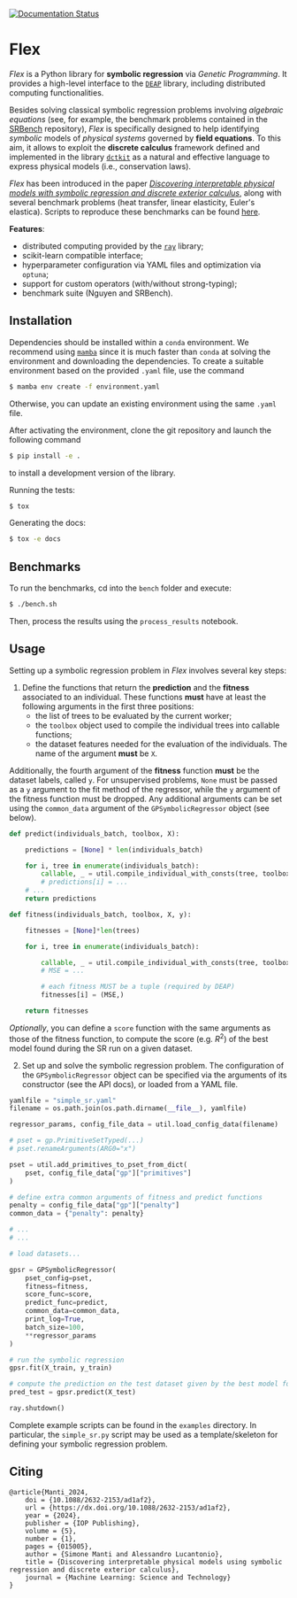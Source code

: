 [![Documentation Status](https://readthedocs.org/projects/alpine/badge/?version=latest)](https://alpine.readthedocs.io/en/latest/?badge=latest)

# Flex

_Flex_ is a Python library for **symbolic regression** via _Genetic Programming_.
It provides a high-level interface to the [`DEAP`](https://github.com/cpml-au/deap)
library, including distributed computing functionalities.

Besides solving classical symbolic regression problems involving _algebraic equations_
(see, for example, the benchmark problems contained in the
[SRBench](https://github.com/cavalab/srbench) repository), _Flex_ is specifically
designed to help identifying _symbolic_ models of _physical systems_ governed by **field equations**.
To this aim, it allows to exploit the **discrete calculus** framework defined and implemented in the library
[`dctkit`](https://github.com/cpml-au/dctkit) as a natural and effective language to express physical models
(i.e., conservation laws).

_Flex_ has been introduced in the paper [_Discovering interpretable physical models
with symbolic regression and discrete exterior calculus_](https://iopscience.iop.org/article/10.1088/2632-2153/ad1af2),
along with several benchmark problems (heat transfer, linear elasticity, Euler's
elastica). Scripts to reproduce these benchmarks can be found [here](https://github.com/cpml-au/SR-DEC_Examples).

**Features**:

- distributed computing provided by the [`ray`](https://www.ray.io) library;
- scikit-learn compatible interface;
- hyperparameter configuration via YAML files and optimization via `optuna`;
- support for custom operators (with/without strong-typing);
- benchmark suite (Nguyen and SRBench).

## Installation

Dependencies should be installed within a `conda` environment. We recommend using
[`mamba`](https://github.com/mamba-org/mamba) since it is much faster than `conda` at
solving the environment and downloading the dependencies. To create a suitable
environment based on the provided `.yaml` file, use the command

```bash
$ mamba env create -f environment.yaml
```

Otherwise, you can update an existing environment using the same `.yaml` file.

After activating the environment, clone the git repository and launch the following command

```bash
$ pip install -e .
```

to install a development version of the library.

Running the tests:

```bash
$ tox
```

Generating the docs:

```bash
$ tox -e docs
```

## Benchmarks

To run the benchmarks, cd into the `bench` folder and execute:

```bash
$ ./bench.sh
```

Then, process the results using the `process_results` notebook.

## Usage

Setting up a symbolic regression problem in _Flex_ involves several key steps:

1. Define the functions that return the **prediction** and the **fitness**
   associated to an individual. These functions **must** have at least the following
   arguments in the first three positions:
   - the list of trees to be evaluated by the current worker;
   - the `toolbox` object used to compile the individual trees into callable functions;
   - the dataset features needed for the evaluation of the individuals. The name of the
     argument **must** be `X`.

Additionally, the fourth argument of the **fitness** function **must** be the dataset
labels, called `y`. For unsupervised problems, `None` must be passed as a `y` argument
to the fit method of the regressor, while the `y` argument of the fitness function must
be dropped. Any additional arguments can be set using
the `common_data` argument of the `GPSymbolicRegressor` object (see below).

```python
def predict(individuals_batch, toolbox, X):

    predictions = [None] * len(individuals_batch)

    for i, tree in enumerate(individuals_batch):
        callable, _ = util.compile_individual_with_consts(tree, toolbox)
        # predictions[i] = ...
    # ...
    return predictions

def fitness(individuals_batch, toolbox, X, y):

    fitnesses = [None]*len(trees)

    for i, tree in enumerate(individuals_batch):

        callable, _ = util.compile_individual_with_consts(tree, toolbox)
        # MSE = ...

        # each fitness MUST be a tuple (required by DEAP)
        fitnesses[i] = (MSE,)

    return fitnesses
```

_Optionally_, you can define a `score` function with the same arguments as those of the
fitness function, to compute the score (e.g. $R^2$) of the best model found during the
SR run on a given dataset.

2. Set up and solve the symbolic regression problem. The configuration of the
   `GPSymbolicRegressor` object can be specified via the arguments of its constructor
   (see the API docs), or loaded from a YAML file.

```python
yamlfile = "simple_sr.yaml"
filename = os.path.join(os.path.dirname(__file__), yamlfile)

regressor_params, config_file_data = util.load_config_data(filename)

# pset = gp.PrimitiveSetTyped(...)
# pset.renameArguments(ARG0="x")

pset = util.add_primitives_to_pset_from_dict(
    pset, config_file_data["gp"]["primitives"]
)

# define extra common arguments of fitness and predict functions
penalty = config_file_data["gp"]["penalty"]
common_data = {"penalty": penalty}

# ...
# ...

# load datasets...

gpsr = GPSymbolicRegressor(
    pset_config=pset,
    fitness=fitness,
    score_func=score,
    predict_func=predict,
    common_data=common_data,
    print_log=True,
    batch_size=100,
    **regressor_params
)

# run the symbolic regression
gpsr.fit(X_train, y_train)

# compute the prediction on the test dataset given by the best model found during the SR
pred_test = gpsr.predict(X_test)

ray.shutdown()
```

Complete example scripts can be found in the `examples` directory. In particular, the
`simple_sr.py` script may be used as a template/skeleton for defining your symbolic
regression problem.

## Citing

```
@article{Manti_2024,
    doi = {10.1088/2632-2153/ad1af2},
    url = {https://dx.doi.org/10.1088/2632-2153/ad1af2},
    year = {2024},
    publisher = {IOP Publishing},
    volume = {5},
    number = {1},
    pages = {015005},
    author = {Simone Manti and Alessandro Lucantonio},
    title = {Discovering interpretable physical models using symbolic regression and discrete exterior calculus},
    journal = {Machine Learning: Science and Technology}
}
```
